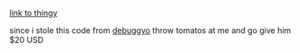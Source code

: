 [link to thingy](https://mlgepiccar.github.io/playerlist-main/)

since i stole this code from [debuggyo](debuggyo.github.io/carthage/) throw tomatos at me and go give him $20 USD
